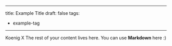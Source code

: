 
---
title: Example Title
draft: false
tags:
  - example-tag
---
 Koenig X
The rest of your content lives here. You can use **Markdown** here :)

